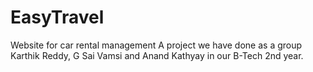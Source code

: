 # EasyTravel
Website for car rental management
A project we have done as a group Karthik Reddy, G Sai Vamsi and Anand Kathyay in our B-Tech 2nd year.
